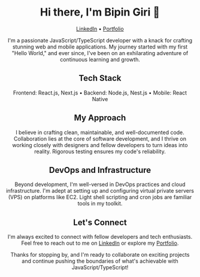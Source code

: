 <!-- Header Section -->
<h1 align="center">Hi there, I'm Bipin Giri 👋</h1>
<p align="center">
  <a href="https://www.linkedin.com/in/bipin-giri-8005b2267/">LinkedIn</a> •
  <a href="https://bipingiri77.com.np/">Portfolio</a>
</p>

<!-- Introduction Section -->
<p align="center">
  I'm a passionate JavaScript/TypeScript developer with a knack for crafting stunning web and mobile applications. My journey started with my first "Hello World," and ever since, I've been on an exhilarating adventure of continuous learning and growth.
</p>

<!-- Tech Stack Section -->
<h2 align="center">Tech Stack</h2>
<p align="center">
  Frontend: React.js, Next.js • Backend: Node.js, Nest.js • Mobile: React Native
</p>

<!-- Approach Section -->
<h2 align="center">My Approach</h2>
<p align="center">
  I believe in crafting clean, maintainable, and well-documented code. Collaboration lies at the core of software development, and I thrive on working closely with designers and fellow developers to turn ideas into reality. Rigorous testing ensures my code's reliability.
</p>

<!-- DevOps Section -->
<h2 align="center">DevOps and Infrastructure</h2>
<p align="center">
  Beyond development, I'm well-versed in DevOps practices and cloud infrastructure. I'm adept at setting up and configuring virtual private servers (VPS) on platforms like EC2. Light shell scripting and cron jobs are familiar tools in my toolkit.
</p>

<!-- Let's Connect Section -->
<h2 align="center">Let's Connect</h2>
<p align="center">
  I'm always excited to connect with fellow developers and tech enthusiasts. Feel free to reach out to me on <a href="https://www.linkedin.com/in/bipin-giri-8005b2267/">LinkedIn</a> or explore my <a href="https://bipingiri77.com.np/">Portfolio</a>.
</p>
<p align="center">
  Thanks for stopping by, and I'm ready to collaborate on exciting projects and continue pushing the boundaries of what's achievable with JavaScript/TypeScript!
</p>
